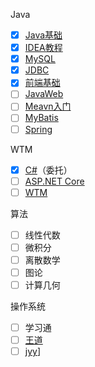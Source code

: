 Java

+ [x] [Java基础](https://www.bilibili.com/video/BV1mE411x7Wt/?spm_id_from=333.999.0.0&vd_source=da6b8372cd6b02c82a52737350aace72)
+ [x] [IDEA教程](https://www.bilibili.com/video/BV1y94y1m7Ew/?spm_id_from=333.999.0.0)
+ [x] [MySQL](https://www.bilibili.com/video/BV1fx411X7BD/?spm_id_from=333.999.0.0&vd_source=da6b8372cd6b02c82a52737350aace72)
+ [x] [JDBC](https://www.bilibili.com/video/BV1Bt41137iB/?vd_source=da6b8372cd6b02c82a52737350aace72)
+ [x] [前端基础](https://www.bilibili.com/video/BV1hP411679m/?spm_id_from=333.1007.top_right_bar_window_history.content.click)
+ [ ] [JavaWeb](https://www.bilibili.com/video/BV1Z3411C7NZ/?vd_source=da6b8372cd6b02c82a52737350aace72)
+ [ ] [Meavn入门](https://www.bilibili.com/video/BV1dp4y1Q7Hf/?vd_source=da6b8372cd6b02c82a52737350aace72)
+ [ ] [MyBatis](https://www.bilibili.com/video/BV1JP4y1Z73S/?vd_source=da6b8372cd6b02c82a52737350aace72)
+ [ ] [Spring](https://www.bilibili.com/video/BV1Ft4y1g7Fb/?vd_source=da6b8372cd6b02c82a52737350aace72)

WTM

+ [x] [C#](https://www.bilibili.com/video/BV13b411b7Ht/?spm_id_from=333.999.0.0)（委托）
+ [ ] [ASP.NET Core](https://www.bilibili.com/video/BV1pK41137He/?spm_id_from=333.999.0.0&vd_source=da6b8372cd6b02c82a52737350aace72)
+ [ ] [WTM](https://www.bilibili.com/video/BV1Z7411H7bD/?spm_id_from=333.999.0.0)

算法

+ [ ] 线性代数
+ [ ] 微积分
+ [ ] 离散数学
+ [ ] 图论
+ [ ] 计算几何

操作系统

+ [ ] 学习通
+ [ ] [王道](https://www.bilibili.com/video/BV1YE411D7nH/?spm_id_from=333.999.0.0)
+ [ ] [jyy](https://www.bilibili.com/video/BV1Xx4y1V7JZ/?spm_id_from=333.999.0.0)]
